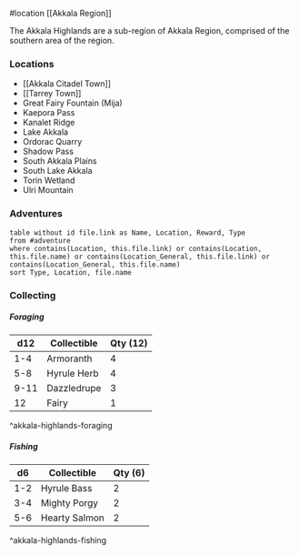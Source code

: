  #location [[Akkala Region]]

The Akkala Highlands are a sub-region of Akkala Region, comprised of the southern area of the region.

### Locations

* [[Akkala Citadel Town]]
* [[Tarrey Town]]
* Great Fairy Fountain (Mija)
* Kaepora Pass
* Kanalet Ridge
* Lake Akkala
* Ordorac Quarry
* Shadow Pass
* South Akkala Plains
* South Lake Akkala
* Torin Wetland
* Ulri Mountain

### Adventures
```dataview
table without id file.link as Name, Location, Reward, Type
from #adventure
where contains(Location, this.file.link) or contains(Location, this.file.name) or contains(Location_General, this.file.link) or contains(Location_General, this.file.name)
sort Type, Location, file.name
```

### Collecting

##### Foraging

| d12  | Collectible  | Qty (12) |
| ---- | ------------ | -------- |
| 1-4  | Armoranth    | 4        |
| 5-8  | Hyrule Herb  | 4        |
| 9-11 | Dazzledrupe | 3        |
| 12   | Fairy        | 1        |
^akkala-highlands-foraging

##### Fishing

| d6  | Collectible   | Qty (6) |
| --- | ------------- | ------- |
| 1-2 | Hyrule Bass   | 2       |
| 3-4 | Mighty Porgy  | 2       |
| 5-6 | Hearty Salmon | 2       |
^akkala-highlands-fishing

